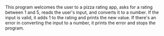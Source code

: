 This program welcomes the user to a pizza rating app, asks for a rating between 1 and 5, reads the user's input, and converts it to a number. If the input is valid, it adds 1 to the rating and prints the new value. If there's an error in converting the input to a number, it prints the error and stops the program.
